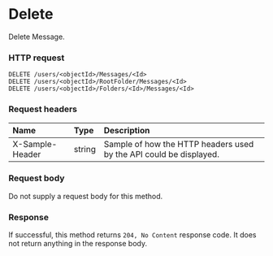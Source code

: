 # Delete

Delete Message.
### HTTP request
```http
DELETE /users/<objectId>/Messages/<Id>
DELETE /users/<objectId>/RootFolder/Messages/<Id>
DELETE /users/<objectId>/Folders/<Id>/Messages/<Id>

```
### Request headers
| Name       | Type | Description|
|:---------------|:--------|:----------|
| X-Sample-Header  | string  | Sample of how the HTTP headers used by the API could be displayed.|

### Request body
Do not supply a request body for this method.


### Response
If successful, this method returns `204, No Content` response code. It does not return anything in the response body.


<!-- uuid: 7cc66cfb-d1da-48f3-9434-81023b5b9352\n2015-10-09 15:15:45 UTC -->